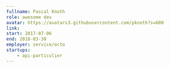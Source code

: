 ```yaml
---
fullname: Pascal Knoth
role: awesome dev
avatar: https://avatars3.githubusercontent.com/pknoth?s=600
link:
start: 2017-07-06
end: 2018-03-30
employer: service/octo
startups:
    - api-particulier
---
```

